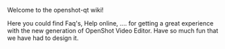 Welcome to the openshot-qt wiki!

Here you could find Faq's, Help online, .... for getting a great experience with the new generation of OpenShot Video Editor. Have so much fun that we have had to design it.
